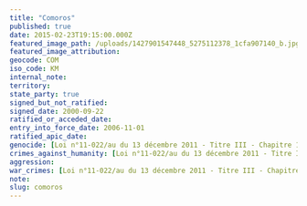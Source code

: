 ```yaml
---
title: "Comoros"
published: true
date: 2015-02-23T19:15:00.000Z
featured_image_path: /uploads/1427901547448_5275112378_1cfa907140_b.jpg
featured_image_attribution:
geocode: COM
iso_code: KM
internal_note:
territory:
state_party: true
signed_but_not_ratified:
signed_date: 2000-09-22
ratified_or_acceded_date:
entry_into_force_date: 2006-11-01
ratified_apic_date:
genocide: [Loi n°11-022/au du 13 décembre 2011 - Titre III - Chapitre 1 - Article 17](https://iccdb.hrlc.net/data/doc/481/)
crimes_against_humanity: [Loi n°11-022/au du 13 décembre 2011 - Titre III - Chapitre 1 - Article 18](https://iccdb.hrlc.net/data/doc/481/)
aggression:
war_crimes: [Loi n°11-022/au du 13 décembre 2011 - Titre III - Chapitre 1 - Article 20](https://iccdb.hrlc.net/data/doc/481/)
note:
slug: comoros
---
```


